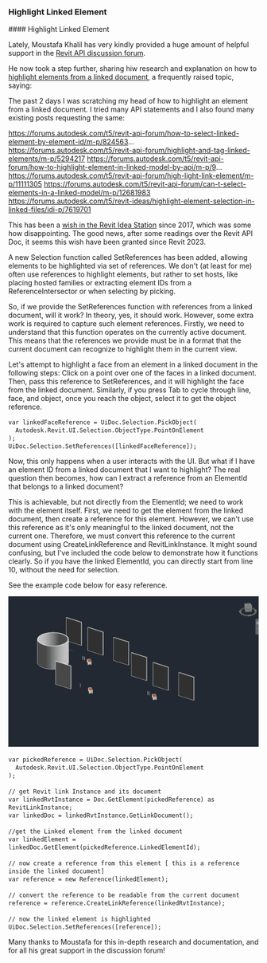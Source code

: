 <head>
<meta http-equiv="Content-Type" content="text/html; charset=utf-8">
<link rel="stylesheet" type="text/css" href="bc.css">
<!-- https://highlightjs.org/#usage
<link rel="stylesheet" href="https://cdnjs.cloudflare.com/ajax/libs/highlight.js/11.9.0/styles/default.min.css">
<script src="https://cdnjs.cloudflare.com/ajax/libs/highlight.js/11.9.0/highlight.min.js"></script>
<script>hljs.highlightAll();</script>
-->

<!-- https://prismjs.com -->
<link href="https://cdn.jsdelivr.net/npm/prismjs@1.29.0/themes/prism.min.css" rel="stylesheet" />
<script src="https://cdn.jsdelivr.net/npm/prismjs@1.29.0/components/prism-core.min.js"></script>
<script src="https://cdn.jsdelivr.net/npm/prismjs@1.29.0/plugins/autoloader/prism-autoloader.min.js"></script>
<style> code[class*=language-], pre[class*=language-] { font-size : 90%; } </style>
</head>

<!---

- highlight elements from a linked document
  https://forums.autodesk.com/t5/revit-api-forum/highlight-elements-from-a-linked-document/td-p/12768033


twitter:

 the @AutodeskRevit #RevitAPI #BIM @DynamoBIM

linkedin:

#BIM #DynamoBIM #AutodeskAPS #Revit #API #IFC #SDK #Autodesk #AEC #adsk

the [Revit API discussion forum](http://forums.autodesk.com/t5/revit-api-forum/bd-p/160) thread

<center>
<img src="img/" alt="" title="" width="600"/>
<p style="font-size: 80%; font-style:italic"></p>
</center>

-->

### Highlight Linked Element


####<a name="2"></a> Highlight Linked Element

Lately, Moustafa Khalil has very kindly provided a huge amount of helpful support in
the [Revit API discussion forum](http://forums.autodesk.com/t5/revit-api-forum/bd-p/160).

He now took a step further, sharing hiw research and explanation on how
to [highlight elements from a linked document](https://forums.autodesk.com/t5/revit-api-forum/highlight-elements-from-a-linked-document/td-p/12768033),
a frequently raised topic, saying:

The past 2 days I was scratching my head of how to highlight an element from a linked document.
I tried many API statements and I also found many existing posts requesting the same:

https://forums.autodesk.com/t5/revit-api-forum/how-to-select-linked-element-by-element-id/m-p/824563...
https://forums.autodesk.com/t5/revit-api-forum/highlight-and-tag-linked-elements/m-p/5294217
https://forums.autodesk.com/t5/revit-api-forum/how-to-highlight-element-in-linked-model-by-api/m-p/9...
https://forums.autodesk.com/t5/revit-api-forum/high-light-link-element/m-p/11111305
https://forums.autodesk.com/t5/revit-api-forum/can-t-select-elements-in-a-linked-model/m-p/12681983
https://forums.autodesk.com/t5/revit-ideas/highlight-element-selection-in-linked-files/idi-p/7619701

This has been a [wish in the Revit Idea Station](https://forums.autodesk.com/t5/revit-ideas/highlight-element-selection-in-linked-files/idi-p/7619701) since 2017,
which was some how disappointing.
The good news, after some readings over the Revit API Doc, it seems this wish have been granted since Revit 2023.

A new Selection function called SetReferences has been added, allowing elements to be highlighted via set of references. We don't (at least for me) often use references to highlight elements, but rather to set hosts, like placing hosted families or extracting element IDs from a ReferenceIntersector or when selecting by picking.

So, if we provide the SetReferences function with references from a linked document, will it work? In theory, yes, it should work. However, some extra work is required to capture such element references. Firstly, we need to understand that this function operates on the currently active document. This means that the references we provide must be in a format that the current document can recognize to highlight them in the current view.

Let's attempt to highlight a face from an element in a linked document in the following steps:
Click on a point over one of the faces in a linked document.
Then, pass this reference to SetReferences, and it will highlight the face from the linked document.
Similarly, if you press Tab to cycle through line, face, and object, once you reach the object, select it to get the object reference.

<pre><code>var linkedFaceReference = UiDoc.Selection.PickObject(
  Autodesk.Revit.UI.Selection.ObjectType.PointOnElement
);
UiDoc.Selection.SetReferences([linkedFaceReference]);
</code></pre>

Now, this only happens when a user interacts with the UI. But what if I have an element ID from a linked document that I want to highlight? The real question then becomes, how can I extract a reference from an ElementId that belongs to a linked document?

This is achievable, but not directly from the ElementId; we need to work with the element itself. First, we need to get the element from the linked document, then create a reference for this element. However, we can't use this reference as it's only meaningful to the linked document, not the current one. Therefore, we must convert this reference to the current document using CreateLinkReference and RevitLinkInstance. It might sound confusing, but I've included the code below to demonstrate how it functions clearly. So if you have the linked ElementId, you can directly start from line 10, without the need for selection.

See the example code below for easy reference.

<center>
<img src="img/highlight_linked_element.gif" alt="Highlight linked element" title="Highlight linked element" width="599"/> <!-- Pixel Height: 358 Pixel Width: 599 -->
</center>

<pre><code>var pickedReference = UiDoc.Selection.PickObject(
  Autodesk.Revit.UI.Selection.ObjectType.PointOnElement
);

// get Revit link Instance and its document
var linkedRvtInstance = Doc.GetElement(pickedReference) as RevitLinkInstance;
var linkedDoc = linkedRvtInstance.GetLinkDocument();

//get the Linked element from the linked document
var linkedElement = linkedDoc.GetElement(pickedReference.LinkedElementId);

// now create a reference from this element [ this is a reference inside the linked document]
var reference = new Reference(linkedElement);

// convert the reference to be readable from the current document
reference = reference.CreateLinkReference(linkedRvtInstance);

// now the linked element is highlighted
UiDoc.Selection.SetReferences([reference]);
</code></pre>

Many thanks to Moustafa for this in-depth research and documentation, and for all his great support in the discussion forum!



